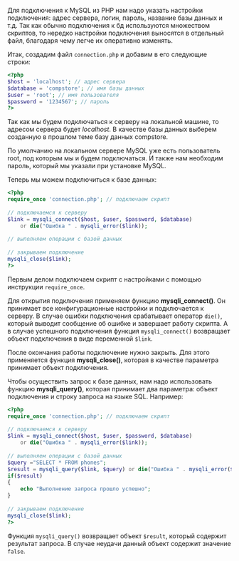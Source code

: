 Для подключения к MySQL из PHP нам надо указать настройки подключения: адрес сервера, логин, пароль, название базы данных и т.д. Так как обычно подключения к бд используются множеством скриптов, то нередко настройки подключения выносятся в отдельный файл, благодаря чему легче их оперативно изменять.

Итак, создадим файл `connection.php` и добавим в его следующие строки:

```php
<?php
$host = 'localhost'; // адрес сервера 
$database = 'compstore'; // имя базы данных
$user = 'root'; // имя пользователя
$password = '1234567'; // пароль
?>
```

Так как мы будем подключаться к серверу на локальной машине, то адресом сервера будет *localhost*. В качестве базы данных выберем созданную в прошлом теме базу данных compstore.

По умолчанию на локальном сервере MySQL уже есть пользователь root, под которым мы и будем подключаться. И также нам необходим пароль, который мы указали при установке MySQL.

Теперь мы можем подключиться к базе данных:

```php
<?php
require_once 'connection.php'; // подключаем скрипт
 
// подключаемся к серверу
$link = mysqli_connect($host, $user, $password, $database) 
    or die("Ошибка " . mysqli_error($link));
 
// выполняем операции с базой данных
     
// закрываем подключение
mysqli_close($link);
?>
```

Первым делом подключаем скрипт с настройками с помощью инструкции `require_once`.

Для открытия подключения применяем функцию **mysqli_connect()**. Он принимает все конфигурационные настройки и подключается к серверу. В случае ошибки подключения срабатывает оператор `die()`, который выводит сообщение об ошибке и завершает работу скрипта. А в случае успешного подключения функция `mysqli_connect()` возвращает объект подключения в виде переменной `$link`.

После окончания работы подключение нужно закрыть. Для этого применяется функция **mysqli_close()**, которая в качестве параметра принимает объект подключения.

Чтобы осуществить запрос к базе данных, нам надо использовать функцию **mysqli_query()**, которая принимает два параметра: объект подключения и строку запроса на языке SQL. Например:

```php
<?php
require_once 'connection.php'; // подключаем скрипт
 
// подключаемся к серверу
$link = mysqli_connect($host, $user, $password, $database) 
    or die("Ошибка " . mysqli_error($link));
 
// выполняем операции с базой данных
$query ="SELECT * FROM phones";
$result = mysqli_query($link, $query) or die("Ошибка " . mysqli_error($link)); 
if($result)
{
    echo "Выполнение запроса прошло успешно";
}
 
// закрываем подключение
mysqli_close($link);
?>
```

Функция `mysqli_query()` возвращает объект `$result`, который содержит результат запроса. В случае неудачи данный объект содержит значение `false`.
